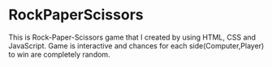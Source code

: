 # RockPaperScissors
This is Rock-Paper-Scissors game that I created by using HTML, CSS and JavaScript. Game is interactive and chances for each side(Computer,Player) to win are completely random. 

